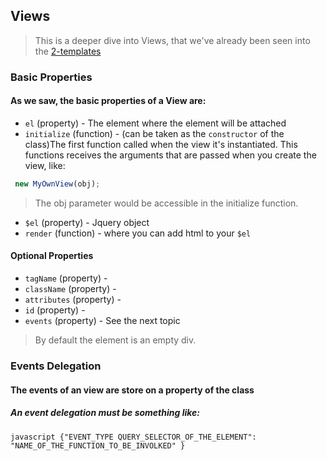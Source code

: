 ## Views
> This is a deeper dive into Views, that we've already been seen into the [2-templates](helpers/2-templates)

### Basic Properties

#### As we saw, the basic properties of a View are:
 * `el` (property) - The element where the element will be attached
 * `initialize` (function) - (can be taken as the `constructor` of the class)The first function called when the view it's instantiated. This functions receives  the arguments that are passed when you create the view, like:
 ```javascript
  new MyOwnView(obj);
 ```
 > The obj parameter would be accessible in the initialize function.

 * `$el` (property) - Jquery object
 * `render` (function) - where you can add html to your `$el`
#### Optional Properties
 * `tagName` (property) -
 * `className` (property) -
 * `attributes` (property) -
 * `id` (property) -
 * `events` (property) - See the next topic
 > By default the element is an empty div.

### Events Delegation

#### The events of an view are store on a property of the class
##### An event delegation must be something like:
```javascript {"EVENT_TYPE QUERY_SELECTOR_OF_THE_ELEMENT": "NAME_OF_THE_FUNCTION_TO_BE_INVOLKED" } ```

```javascript


```




